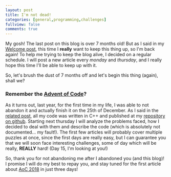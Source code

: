 ```yaml
---
layout: post
title: I'm not dead!
categories: [general,programming,challenges]
fullview: false
comments: true
---
```


My gosh!
The last post on this blog is over 7 months old!
But as I said in my [Welcome post](https://bznein.github.io/general/2018/11/29/Welcome.html), this time I **really** want to keep this thing up, so I'm back again!
To help me trying to keep the blog alive, I decided on a regular schedule. I will post a new article every *monday* and *thursday*, and I really hope this time I'll be able to keep up with it.

So, let's brush the dust of 7 months off and let's begin this thing (again), shall we?


### Remember the [Advent of Code](https://bznein.github.io/general/programming/challenges/2018/12/03/Advent-of-code-2018.html)?
As it turns out, last year, for the first time in my life, I was able to not abandon it and actually finish it on the 25th of December.
As I said in the [related post](https://bznein.github.io/general/programming/challenges/2018/12/03/Advent-of-code-2018.html), all my code was written in C++ and published at my [repository on github](https://github.com/bznein/AoC2018).
Starting next thursday I will analyze the problems faced, how I decided to deal with them and describe the code (which is absolutely not documented... my fault!).
The first few articles will probably cover multiple puzzles at once, since the first days are really easy, but I can guarantee you that we will soon face interesting challenges, some of day which will be really, **REALLY** hard! (Day 15, I'm looking at you!)

So, thank you for not abandoning me after I abandoned you (and this blog)! I promise I will do my best to repay you, and stay tuned for the first article about [AoC 2018](https://adventofcode.com/) in just three days!
